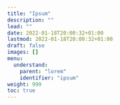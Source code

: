 ```yaml
---
title: "Ipsum"
description: ""
lead: ""
date: 2022-01-18T20:00:32+01:00
lastmod: 2022-01-18T20:00:32+01:00
draft: false
images: []
menu:
  understand:
    parent: "lorem"
    identifier: "ipsum"
weight: 999
toc: true
---
```

